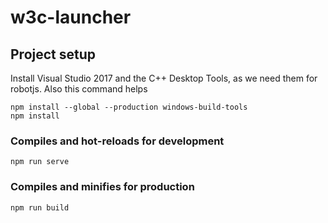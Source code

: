 # w3c-launcher

## Project setup
Install Visual Studio 2017 and the C++ Desktop Tools, as we need them for robotjs. Also this command helps
```
npm install --global --production windows-build-tools
npm install
```

### Compiles and hot-reloads for development
```
npm run serve
```

### Compiles and minifies for production
```
npm run build
```
